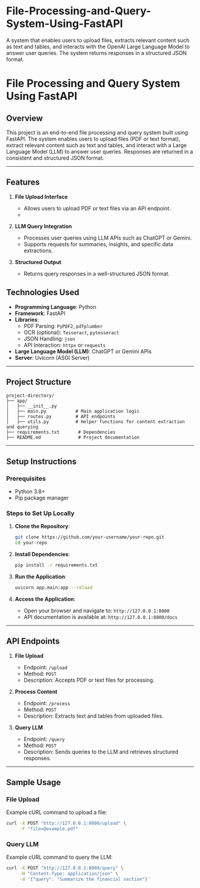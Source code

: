 # File-Processing-and-Query-System-Using-FastAPI
A system that enables users to upload files, extracts relevant content such as text and tables, and interacts with the OpenAI Large Language Model to answer user queries.  The system returns responses in a structured JSON format.
# File Processing and Query System Using FastAPI

## **Overview**
This project is an end-to-end file processing and query system built using FastAPI. The system enables users to upload files (PDF or text format), extract relevant content such as text and tables, and interact with a Large Language Model (LLM) to answer user queries. Responses are returned in a consistent and structured JSON format.

---

## **Features**

1. **File Upload Interface**
   - Allows users to upload PDF or text files via an API endpoint.
   - 
2. **LLM Query Integration**
   - Processes user queries using LLM APIs such as ChatGPT or Gemini.
   - Supports requests for summaries, insights, and specific data extractions.

3. **Structured Output**
   - Returns query responses in a well-structured JSON format.

## **Technologies Used**

- **Programming Language**: Python
- **Framework**: FastAPI
- **Libraries**:
  - PDF Parsing: `PyPDF2`, `pdfplumber`
  - OCR (optional): `Tesseract`, `pytesseract`
  - JSON Handling: `json`
  - API Interaction: `httpx` or `requests`
- **Large Language Model (LLM)**: ChatGPT or Gemini APIs
- **Server**: Uvicorn (ASGI Server)

---

## **Project Structure**
```
project-directory/
├── app/
│   ├── __init__.py
│   ├── main.py           # Main application logic
│   ├── routes.py         # API endpoints
│   ├── utils.py          # Helper functions for content extraction and querying
├── requirements.txt       # Dependencies
├── README.md              # Project documentation
```

---

## **Setup Instructions**

### Prerequisites

- Python 3.8+
- Pip package manager

### Steps to Set Up Locally

1. **Clone the Repository**:
   ```bash
   git clone https://github.com/your-username/your-repo.git
   cd your-repo
   ```

2. **Install Dependencies**:
   ```bash
   pip install -r requirements.txt
   ```

3. **Run the Application**:
   ```bash
   uvicorn app.main:app --reload
   ```

4. **Access the Application**:
   - Open your browser and navigate to: `http://127.0.0.1:8000`
   - API documentation is available at: `http://127.0.0.1:8000/docs`

---

## **API Endpoints**

1. **File Upload**
   - Endpoint: `/upload`
   - Method: `POST`
   - Description: Accepts PDF or text files for processing.

2. **Process Content**
   - Endpoint: `/process`
   - Method: `POST`
   - Description: Extracts text and tables from uploaded files.

3. **Query LLM**
   - Endpoint: `/query`
   - Method: `POST`
   - Description: Sends queries to the LLM and retrieves structured responses.

---

## **Sample Usage**

### File Upload
Example cURL command to upload a file:
```bash
curl -X POST "http://127.0.0.1:8000/upload" \
     -F "file=@example.pdf"
```

### Query LLM
Example cURL command to query the LLM:
```bash
curl -X POST "http://127.0.0.1:8000/query" \
     -H "Content-Type: application/json" \
     -d '{"query": "Summarize the financial section"}'


